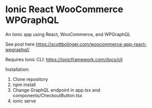# Ionic React WooCommerce WPGraphQL

An Ionic app using React, WooCommerce, and WPGraphQL

See post here https://scottbolinger.com/woocommerce-app-react-wpgraphql/

Requires Ionic CLI: https://ionicframework.com/docs/cli

Installation:

1. Clone repository
2. npm install
3. Change GraphQL endpoint in app.tsx and components/CheckoutButton.tsx
4. ionic serve
